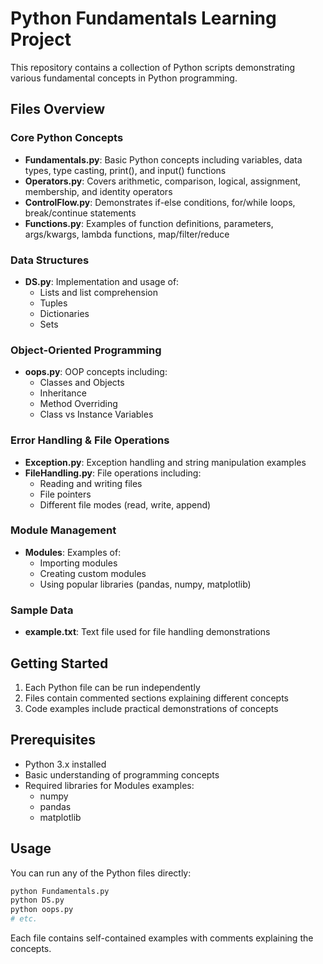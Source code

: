 # Python Fundamentals Learning Project

This repository contains a collection of Python scripts demonstrating various fundamental concepts in Python programming.

## Files Overview

### Core Python Concepts
- **Fundamentals.py**: Basic Python concepts including variables, data types, type casting, print(), and input() functions
- **Operators.py**: Covers arithmetic, comparison, logical, assignment, membership, and identity operators
- **ControlFlow.py**: Demonstrates if-else conditions, for/while loops, break/continue statements
- **Functions.py**: Examples of function definitions, parameters, args/kwargs, lambda functions, map/filter/reduce

### Data Structures
- **DS.py**: Implementation and usage of:
  - Lists and list comprehension
  - Tuples
  - Dictionaries
  - Sets

### Object-Oriented Programming
- **oops.py**: OOP concepts including:
  - Classes and Objects
  - Inheritance
  - Method Overriding
  - Class vs Instance Variables

### Error Handling & File Operations
- **Exception.py**: Exception handling and string manipulation examples
- **FileHandling.py**: File operations including:
  - Reading and writing files
  - File pointers
  - Different file modes (read, write, append)

### Module Management
- **Modules**: Examples of:
  - Importing modules
  - Creating custom modules
  - Using popular libraries (pandas, numpy, matplotlib)

### Sample Data
- **example.txt**: Text file used for file handling demonstrations

## Getting Started

1. Each Python file can be run independently
2. Files contain commented sections explaining different concepts
3. Code examples include practical demonstrations of concepts

## Prerequisites

- Python 3.x installed
- Basic understanding of programming concepts
- Required libraries for Modules examples:
  - numpy
  - pandas
  - matplotlib

## Usage

You can run any of the Python files directly:

```bash
python Fundamentals.py
python DS.py
python oops.py
# etc.
```

Each file contains self-contained examples with comments explaining the concepts.